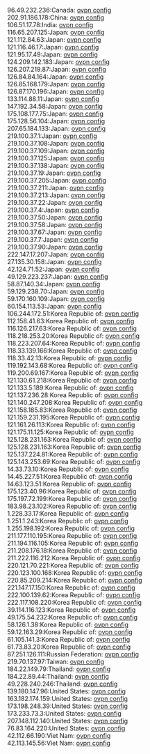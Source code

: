 96.49.232.236:Canada: [ovpn config](vpn/96_49_232_236.ovpn)  
202.91.186.178:China: [ovpn config](vpn/202_91_186_178.ovpn)  
106.51.17.78:India: [ovpn config](vpn/106_51_17_78.ovpn)  
116.65.207.125:Japan: [ovpn config](vpn/116_65_207_125.ovpn)  
121.112.84.63:Japan: [ovpn config](vpn/121_112_84_63.ovpn)  
121.116.46.17:Japan: [ovpn config](vpn/121_116_46_17.ovpn)  
121.95.17.49:Japan: [ovpn config](vpn/121_95_17_49.ovpn)  
124.209.142.183:Japan: [ovpn config](vpn/124_209_142_183.ovpn)  
126.207.219.87:Japan: [ovpn config](vpn/126_207_219_87.ovpn)  
126.84.84.164:Japan: [ovpn config](vpn/126_84_84_164.ovpn)  
126.85.168.179:Japan: [ovpn config](vpn/126_85_168_179.ovpn)  
126.87.170.196:Japan: [ovpn config](vpn/126_87_170_196.ovpn)  
133.114.88.11:Japan: [ovpn config](vpn/133_114_88_11.ovpn)  
147.192.34.58:Japan: [ovpn config](vpn/147_192_34_58.ovpn)  
175.108.177.75:Japan: [ovpn config](vpn/175_108_177_75.ovpn)  
175.128.56.104:Japan: [ovpn config](vpn/175_128_56_104.ovpn)  
207.65.184.133:Japan: [ovpn config](vpn/207_65_184_133.ovpn)  
219.100.37.1:Japan: [ovpn config](vpn/219_100_37_1.ovpn)  
219.100.37.108:Japan: [ovpn config](vpn/219_100_37_108.ovpn)  
219.100.37.109:Japan: [ovpn config](vpn/219_100_37_109.ovpn)  
219.100.37.125:Japan: [ovpn config](vpn/219_100_37_125.ovpn)  
219.100.37.138:Japan: [ovpn config](vpn/219_100_37_138.ovpn)  
219.100.37.19:Japan: [ovpn config](vpn/219_100_37_19.ovpn)  
219.100.37.205:Japan: [ovpn config](vpn/219_100_37_205.ovpn)  
219.100.37.211:Japan: [ovpn config](vpn/219_100_37_211.ovpn)  
219.100.37.213:Japan: [ovpn config](vpn/219_100_37_213.ovpn)  
219.100.37.22:Japan: [ovpn config](vpn/219_100_37_22.ovpn)  
219.100.37.4:Japan: [ovpn config](vpn/219_100_37_4.ovpn)  
219.100.37.50:Japan: [ovpn config](vpn/219_100_37_50.ovpn)  
219.100.37.58:Japan: [ovpn config](vpn/219_100_37_58.ovpn)  
219.100.37.67:Japan: [ovpn config](vpn/219_100_37_67.ovpn)  
219.100.37.7:Japan: [ovpn config](vpn/219_100_37_7.ovpn)  
219.100.37.90:Japan: [ovpn config](vpn/219_100_37_90.ovpn)  
222.147.17.207:Japan: [ovpn config](vpn/222_147_17_207.ovpn)  
27.135.30.158:Japan: [ovpn config](vpn/27_135_30_158.ovpn)  
42.124.71.52:Japan: [ovpn config](vpn/42_124_71_52.ovpn)  
49.129.223.237:Japan: [ovpn config](vpn/49_129_223_237.ovpn)  
58.87.140.34:Japan: [ovpn config](vpn/58_87_140_34.ovpn)  
59.129.238.70:Japan: [ovpn config](vpn/59_129_238_70.ovpn)  
59.170.160.109:Japan: [ovpn config](vpn/59_170_160_109.ovpn)  
60.154.113.53:Japan: [ovpn config](vpn/60_154_113_53.ovpn)  
106.244.172.51:Korea Republic of: [ovpn config](vpn/106_244_172_51.ovpn)  
112.158.41.63:Korea Republic of: [ovpn config](vpn/112_158_41_63.ovpn)  
116.126.217.63:Korea Republic of: [ovpn config](vpn/116_126_217_63.ovpn)  
118.218.253.20:Korea Republic of: [ovpn config](vpn/118_218_253_20.ovpn)  
118.223.207.64:Korea Republic of: [ovpn config](vpn/118_223_207_64.ovpn)  
118.33.139.166:Korea Republic of: [ovpn config](vpn/118_33_139_166.ovpn)  
118.33.42.13:Korea Republic of: [ovpn config](vpn/118_33_42_13.ovpn)  
119.192.143.68:Korea Republic of: [ovpn config](vpn/119_192_143_68.ovpn)  
119.200.69.167:Korea Republic of: [ovpn config](vpn/119_200_69_167.ovpn)  
121.130.61.218:Korea Republic of: [ovpn config](vpn/121_130_61_218.ovpn)  
121.133.5.189:Korea Republic of: [ovpn config](vpn/121_133_5_189.ovpn)  
121.137.236.28:Korea Republic of: [ovpn config](vpn/121_137_236_28.ovpn)  
121.140.247.208:Korea Republic of: [ovpn config](vpn/121_140_247_208.ovpn)  
121.158.185.83:Korea Republic of: [ovpn config](vpn/121_158_185_83.ovpn)  
121.159.231.195:Korea Republic of: [ovpn config](vpn/121_159_231_195.ovpn)  
121.161.26.113:Korea Republic of: [ovpn config](vpn/121_161_26_113.ovpn)  
121.175.11.125:Korea Republic of: [ovpn config](vpn/121_175_11_125.ovpn)  
125.128.231.163:Korea Republic of: [ovpn config](vpn/125_128_231_163.ovpn)  
125.128.231.163:Korea Republic of: [ovpn config](vpn/125_128_231_163.ovpn)  
125.137.224.81:Korea Republic of: [ovpn config](vpn/125_137_224_81.ovpn)  
125.143.253.69:Korea Republic of: [ovpn config](vpn/125_143_253_69.ovpn)  
14.33.73.10:Korea Republic of: [ovpn config](vpn/14_33_73_10.ovpn)  
14.45.227.51:Korea Republic of: [ovpn config](vpn/14_45_227_51.ovpn)  
14.63.123.51:Korea Republic of: [ovpn config](vpn/14_63_123_51.ovpn)  
175.123.40.96:Korea Republic of: [ovpn config](vpn/175_123_40_96.ovpn)  
175.197.72.199:Korea Republic of: [ovpn config](vpn/175_197_72_199.ovpn)  
183.98.23.102:Korea Republic of: [ovpn config](vpn/183_98_23_102.ovpn)  
1.228.33.17:Korea Republic of: [ovpn config](vpn/1_228_33_17.ovpn)  
1.251.1.243:Korea Republic of: [ovpn config](vpn/1_251_1_243.ovpn)  
1.255.198.192:Korea Republic of: [ovpn config](vpn/1_255_198_192.ovpn)  
211.177.110.195:Korea Republic of: [ovpn config](vpn/211_177_110_195.ovpn)  
211.194.116.105:Korea Republic of: [ovpn config](vpn/211_194_116_105.ovpn)  
211.208.176.18:Korea Republic of: [ovpn config](vpn/211_208_176_18.ovpn)  
211.222.116.212:Korea Republic of: [ovpn config](vpn/211_222_116_212.ovpn)  
220.121.70.221:Korea Republic of: [ovpn config](vpn/220_121_70_221.ovpn)  
220.123.100.168:Korea Republic of: [ovpn config](vpn/220_123_100_168.ovpn)  
220.85.209.214:Korea Republic of: [ovpn config](vpn/220_85_209_214.ovpn)  
221.147.17.150:Korea Republic of: [ovpn config](vpn/221_147_17_150.ovpn)  
222.100.139.62:Korea Republic of: [ovpn config](vpn/222_100_139_62.ovpn)  
222.117.108.220:Korea Republic of: [ovpn config](vpn/222_117_108_220.ovpn)  
39.114.116.123:Korea Republic of: [ovpn config](vpn/39_114_116_123.ovpn)  
49.175.54.232:Korea Republic of: [ovpn config](vpn/49_175_54_232.ovpn)  
58.126.1.38:Korea Republic of: [ovpn config](vpn/58_126_1_38.ovpn)  
59.12.163.29:Korea Republic of: [ovpn config](vpn/59_12_163_29.ovpn)  
61.105.141.3:Korea Republic of: [ovpn config](vpn/61_105_141_3.ovpn)  
61.73.83.20:Korea Republic of: [ovpn config](vpn/61_73_83_20.ovpn)  
87.251.126.111:Russian Federation: [ovpn config](vpn/87_251_126_111.ovpn)  
219.70.137.97:Taiwan: [ovpn config](vpn/219_70_137_97.ovpn)  
184.22.149.79:Thailand: [ovpn config](vpn/184_22_149_79.ovpn)  
184.22.89.44:Thailand: [ovpn config](vpn/184_22_89_44.ovpn)  
49.228.240.246:Thailand: [ovpn config](vpn/49_228_240_246.ovpn)  
139.180.147.96:United States: [ovpn config](vpn/139_180_147_96.ovpn)  
163.182.174.159:United States: [ovpn config](vpn/163_182_174_159.ovpn)  
173.198.248.39:United States: [ovpn config](vpn/173_198_248_39.ovpn)  
173.233.73.3:United States: [ovpn config](vpn/173_233_73_3.ovpn)  
207.148.112.140:United States: [ovpn config](vpn/207_148_112_140.ovpn)  
76.83.164.220:United States: [ovpn config](vpn/76_83_164_220.ovpn)  
42.112.66.190:Viet Nam: [ovpn config](vpn/42_112_66_190.ovpn)  
42.113.145.56:Viet Nam: [ovpn config](vpn/42_113_145_56.ovpn)  
